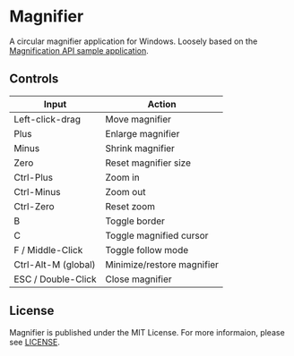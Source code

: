 Magnifier
=========
A circular magnifier application for Windows. Loosely based on the [Magnification API sample application](https://github.com/Microsoft/Windows-classic-samples/blob/master/Samples/Magnification/cpp/Windowed/MagnifierSample.cpp).

Controls
--------
| Input               | Action                     |
| ------------------- | -------------------------- |
| Left-click-drag     | Move magnifier             |
| Plus                | Enlarge magnifier          |
| Minus               | Shrink magnifier           |
| Zero                | Reset magnifier size       |
| Ctrl-Plus           | Zoom in                    |
| Ctrl-Minus          | Zoom out                   |
| Ctrl-Zero           | Reset zoom                 |
| B                   | Toggle border              |
| C                   | Toggle magnified cursor    |
| F / Middle-Click    | Toggle follow mode         |
| Ctrl-Alt-M (global) | Minimize/restore magnifier |
| ESC / Double-Click  | Close magnifier            |

License
-------
Magnifier is published under the MIT License. For more informaion, please see [LICENSE](LICENSE).
